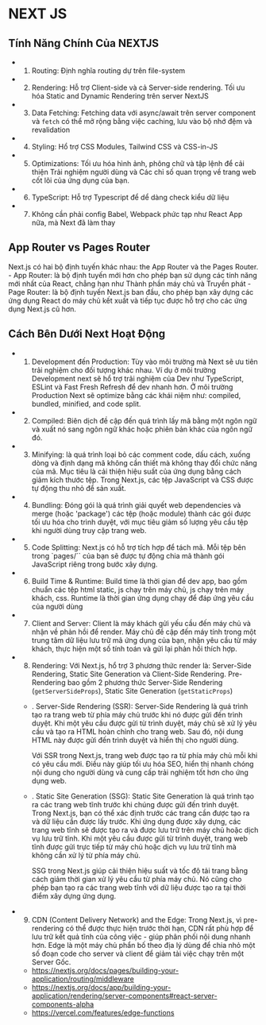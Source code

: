 # NEXT JS

## Tính Năng Chính Của NEXTJS

- 1. Routing: Định nghĩa routing dự trên file-system
- 2. Rendering: Hỗ trợ Client-side và cả Server-side rendering. Tối ưu hóa Static and Dynamic Rendering trên server NextJS
- 3. Data Fetching: Fetching data với async/await trên server component và `fetch` có thể mở rộng bằng việc caching, lưu vào bộ nhớ đệm và revalidation
- 4. Styling: Hổ trợ CSS Modules, Tailwind CSS và CSS-in-JS
- 5. Optimizations: Tối ưu hóa hình ảnh, phông chữ và tập lệnh để cải thiện Trải nghiệm người dùng và Các chỉ số quan trọng về trang web cốt lõi của ứng dụng của bạn.
- 6. TypeScript: Hỗ trợ Typescript để dể dàng check kiểu dữ liệu
- 7. Không cần phải config Babel, Webpack phức tạp như React App nữa, mà Next đã làm thay

## App Router vs Pages Router
Next.js có hai bộ định tuyến khác nhau: the App Router và the Pages Router.
    - App Router: là bộ định tuyến mới hơn cho phép bạn sử dụng các tính năng mới nhất của React, chẳng hạn như Thành phần máy chủ và Truyền phát
    - Page Router: là bộ định tuyến Next.js ban đầu, cho phép bạn xây dựng các ứng dụng React do máy chủ kết xuất và tiếp tục được hỗ trợ cho các ứng dụng Next.js cũ hơn.

## Cách Bên Dưới Next Hoạt Động

- 1. Development đến Production: Tùy vào môi trường mà Next sẽ ưu tiên trải nghiệm cho đối tượng khác nhau. Ví dụ ở môi trường Development next sẽ hổ trợ trải nghiệm của Dev như TypeScript, ESLint và Fast Fresh Refresh để dev nhanh hơn. Ở môi trường Production Next sẽ optimize bằng các khái niệm như: compiled, bundled, minified, and code split.
- 2. Compiled: Biên dịch đề cập đến quá trình lấy mã bằng một ngôn ngữ và xuất nó sang ngôn ngữ khác hoặc phiên bản khác của ngôn ngữ đó.
- 3. Minifying: là quá trình loại bỏ các comment code, dấu cách, xuống dòng và định dạng mã không cần thiết mà không thay đổi chức năng của mã. Mục tiêu là cải thiện hiệu suất của ứng dụng bằng cách giảm kích thước tệp. Trong Next.js, các tệp JavaScript và CSS được tự động thu nhỏ để sản xuất.
- 4. Bundling: Đóng gói là quá trình giải quyết web dependencies và merge (hoặc 'package') các tệp (hoặc module) thành các gói được tối ưu hóa cho trình duyệt, với mục tiêu giảm số lượng yêu cầu tệp khi người dùng truy cập trang web.
- 5. Code Splitting: Next.js có hỗ trợ tích hợp để tách mã. Mỗi tệp bên trong `pages/`` của bạn sẽ được tự động chia mã thành gói JavaScript riêng trong bước xây dựng.
- 6. Build Time & Runtime: Build time là thời gian để dev app, bao gồm chuẩn các tệp html static, js chạy trên máy chủ, js chạy trên máy khách, css. Runtime là thời gian ứng dụng chạy để đáp ứng yêu cầu của người dùng
- 7. Client and Server: Client là máy khách gửi yếu cầu đến máy chủ và nhận về phản hồi để render. Máy chủ đề cập đến máy tính trong một trung tâm dữ liệu lưu trữ mã ứng dụng của bạn, nhận yêu cầu từ máy khách, thực hiện một số tính toán và gửi lại phản hồi thích hợp.
- 8. Rendering: Với Next.js, hổ trợ 3 phương thức render là: Server-Side Rendering, Static Site Generation và Client-Side Rendering. Pre-Rendering bao gồm 2 phương thức Server-Side Rendering (`getServerSideProps`), Static Site Generation (`getStaticProps`)
    - . Server-Side Rendering (SSR):
        Server-Side Rendering là quá trình tạo ra trang web từ phía máy chủ trước khi nó được gửi đến trình duyệt. Khi một yêu cầu được gửi từ trình duyệt, máy chủ sẽ xử lý yêu cầu và tạo ra HTML hoàn chỉnh cho trang web. Sau đó, nội dung HTML này được gửi đến trình duyệt và hiển thị cho người dùng.

        Với SSR trong Next.js, trang web được tạo ra từ phía máy chủ mỗi khi có yêu cầu mới. Điều này giúp tối ưu hóa SEO, hiển thị nhanh chóng nội dung cho người dùng và cung cấp trải nghiệm tốt hơn cho ứng dụng web.

    - . Static Site Generation (SSG):
        Static Site Generation là quá trình tạo ra các trang web tĩnh trước khi chúng được gửi đến trình duyệt. Trong Next.js, bạn có thể xác định trước các trang cần được tạo ra và dữ liệu cần được lấy trước. Khi ứng dụng được xây dựng, các trang web tĩnh sẽ được tạo ra và được lưu trữ trên máy chủ hoặc dịch vụ lưu trữ tĩnh. Khi một yêu cầu được gửi từ trình duyệt, trang web tĩnh được gửi trực tiếp từ máy chủ hoặc dịch vụ lưu trữ tĩnh mà không cần xử lý từ phía máy chủ.

        SSG trong Next.js giúp cải thiện hiệu suất và tốc độ tải trang bằng cách giảm thời gian xử lý yêu cầu từ phía máy chủ. Nó cũng cho phép bạn tạo ra các trang web tĩnh với dữ liệu được tạo ra tại thời điểm xây dựng ứng dụng.

- 9. CDN (Content Delivery Network) and the Edge: Trong Next.js, vì pre-rendering có thể được thực hiện trước thời hạn, CDN rất phù hợp để lưu trữ kết quả tĩnh của công việc - giúp phân phối nội dung nhanh hơn. Edge là một máy chủ phẩn bố theo địa lý dùng để chia nhỏ một số đoạn code cho server và client để giảm tải việc chạy trên một Server Gốc.
    - https://nextjs.org/docs/pages/building-your-application/routing/middleware
    - https://nextjs.org/docs/app/building-your-application/rendering/server-components#react-server-components-alpha
    - https://vercel.com/features/edge-functions
